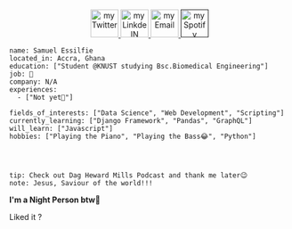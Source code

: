 <p align="center">
<br/>
<a href="https://twitter.com/_Samess">
  <img alt="my Twitter" width="50px" src="![twitter](https://user-images.githubusercontent.com/95895530/203465411-e08b5a7d-7bff-4323-a08e-28ad3eb94e80.png)
"/>
</a>
<a href="https://www.linkedin.com/in/samuel-essilfie-274684252/">
  <img alt="my LinkdeIN" width="50px" src="![linkedin](https://user-images.githubusercontent.com/95895530/203465338-90aa4af9-406a-43c9-bb22-17d7188710af.png)
" />
</a>
<a href="psalmuelselfie@gmail.com">
  <img alt="my Email" width="50px" src="![gmail](https://user-images.githubusercontent.com/95895530/203465529-99ef9677-fba7-46e6-95c0-2048184c83fa.png)
" />
</a>
<a href="">
  <img alt="my Spotify" width="50px" src="https://play.google.com/store/apps/details?id=com.spotify.tv.android&hl=en_US&gl=US" />
</a>
<br>
<img alt="" src="" />
</p>

```about
name: Samuel Essilfie
located_in: Accra, Ghana
education: ["Student @KNUST studying Bsc.Biomedical Engineering"]
job: 🔎
company: N/A
experiences: 
  - ["Not yet🤫"]

fields_of_interests: ["Data Science", "Web Development", "Scripting"]
currently_learning: ["Django Framework", "Pandas", "GraphQL"]
will_learn: ["Javascript"]
hobbies: ["Playing the Piano", "Playing the Bass😂", "Python"]
```

<p align="center">
  <img alig src="" />
</p>

<p align="center">
  <a href="">
    <img src="">
  </a>
</p>

<p align="center">
  <img src="">
</p>
 
```
tip: Check out Dag Heward Mills Podcast and thank me later😉
note: Jesus, Saviour of the world!!!
```

**I'm a Night Person btw🦉** 

Liked it ?

<p align="center">
  <img src=""/>
</p>
